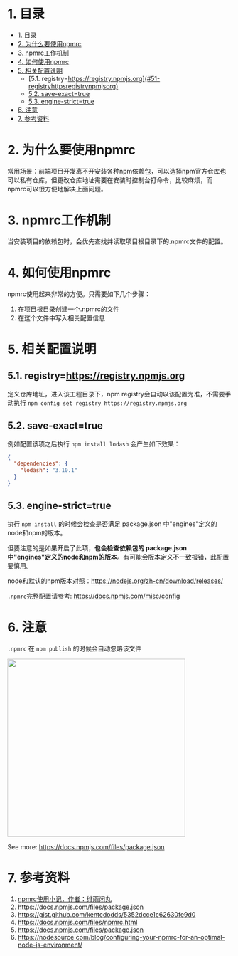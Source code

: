 # 1. 目录

<!-- TOC -->

- [1. 目录](#1-%E7%9B%AE%E5%BD%95)
- [2. 为什么要使用npmrc](#2-%E4%B8%BA%E4%BB%80%E4%B9%88%E8%A6%81%E4%BD%BF%E7%94%A8npmrc)
- [3. npmrc工作机制](#3-npmrc%E5%B7%A5%E4%BD%9C%E6%9C%BA%E5%88%B6)
- [4. 如何使用npmrc](#4-%E5%A6%82%E4%BD%95%E4%BD%BF%E7%94%A8npmrc)
- [5. 相关配置说明](#5-%E7%9B%B8%E5%85%B3%E9%85%8D%E7%BD%AE%E8%AF%B4%E6%98%8E)
  - [5.1. registry=https://registry.npmjs.org](#51-registryhttpsregistrynpmjsorg)
  - [5.2. save-exact=true](#52-save-exacttrue)
  - [5.3. engine-strict=true](#53-engine-stricttrue)
- [6. 注意](#6-%E6%B3%A8%E6%84%8F)
- [7. 参考资料](#7-%E5%8F%82%E8%80%83%E8%B5%84%E6%96%99)

<!-- /TOC -->

# 2. 为什么要使用npmrc

常用场景：前端项目开发离不开安装各种npm依赖包，可以选择npm官方仓库也可以私有仓库，但更改仓库地址需要在安装时控制台打命令，比较麻烦，而npmrc可以很方便地解决上面问题。

# 3. npmrc工作机制

当安装项目的依赖包时，会优先查找并读取项目根目录下的.npmrc文件的配置。

# 4. 如何使用npmrc

npmrc使用起来非常的方便。只需要如下几个步骤：

1. 在项目根目录创建一个.npmrc的文件
2. 在这个文件中写入相关配置信息

# 5. 相关配置说明

## 5.1. registry=https://registry.npmjs.org

定义仓库地址，进入该工程目录下，npm registry会自动以该配置为准，不需要手动执行 `npm config set registry https://registry.npmjs.org`

## 5.2. save-exact=true

例如配置该项之后执行 `npm install lodash` 会产生如下效果：

```json
{
  "dependencies": {
    "lodash": "3.10.1"
  }
}
```

## 5.3. engine-strict=true

执行 `npm install` 的时候会检查是否满足 package.json 中"engines"定义的node和npm的版本。

但要注意的是如果开启了此项，**也会检查依赖包的 package.json 中"engines"定义的node和npm的版本**。有可能会版本定义不一致报错，此配置要慎用。

node和默认的npm版本对照：https://nodejs.org/zh-cn/download/releases/

`.npmrc`完整配置请参考: https://docs.npmjs.com/misc/config

# 6. 注意

`.npmrc` 在 `npm publish` 的时候会自动忽略该文件

<img src="https://user-images.githubusercontent.com/12554487/52620734-567b8b80-2ee0-11e9-878d-d7e868e4c819.png" width="400">

See more: https://docs.npmjs.com/files/package.json

# 7. 参考资料

1. [npmrc使用小记，作者：绯雨闲丸](https://www.vanadis.cn/2017/03/25/npmrc/)
1. https://docs.npmjs.com/files/package.json
1. https://gist.github.com/kentcdodds/5352dcce1c62630fe9d0
1. https://docs.npmjs.com/files/npmrc.html
1. https://docs.npmjs.com/files/package.json
1. https://nodesource.com/blog/configuring-your-npmrc-for-an-optimal-node-js-environment/
